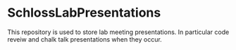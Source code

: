 # SchlossLabPresentations

This repository is used to store lab meeting presentations.  In particular code reveiw and chalk talk presentations when they occur.  
